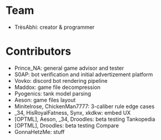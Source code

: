 # Team

- TrèsAbhi: creator & programmer

# Contributors

- Prince_NA: general game advisor and tester
- S0AP: bot verification and initial advertizement platform
- Vovko: discord bot rendering pipeline
- Maddox: game file decompression
- Pyogenics: tank model parsing
- Aeson: game files layout
- Minitelrose, ChickenMan7777: 3-caliber rule edge cases
- \_34, HisRoyalFatness, Synx, xkdkw: embed UX
- [OPTML], Aeson, \_34, Droodles: beta testing Tankopedia
- [OPTML], Droodles: beta testing Compare
- GonnaHetzMe: stuff
